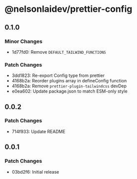 # @nelsonlaidev/prettier-config

## 0.1.0

### Minor Changes

- 1d77fd0: Remove `DEFAULT_TAILWIND_FUNCTIONS`

### Patch Changes

- 3dd1823: Re-export Config type from prettier
- 4168b2a: Reorder plugins array in defineConfig function
- 4168b2a: Remove `prettier-plugin-tailwindcss` devDep
- e0ea602: Update package.json to match ESM-only style

## 0.0.2

### Patch Changes

- 714f933: Update README

## 0.0.1

### Patch Changes

- 03bd2f6: Initial release
